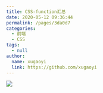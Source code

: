 ```yaml
---
title: CSS-function汇总
date: 2020-05-12 09:36:44
permalink: /pages/3da0d7
categories: 
  - 前端
  - CSS
tags: 
  - null
author: 
  name: xugaoyi
  link: https://github.com/xugaoyi
---
```

![](https://huazizhanye.oss-cn-beijing.aliyuncs.com/blogs/images/CSS%E6%96%B9%E6%B3%95%E6%B1%87%E6%80%BB.jpg)